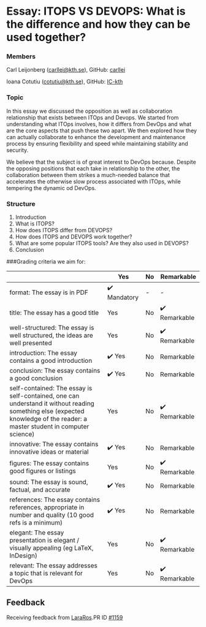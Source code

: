 # Essay: ITOPS VS DEVOPS: What is the difference and how they can be used together?

### Members
Carl Leijonberg (carllei@kth.se), GitHub: [carllei](https://github.com/carllei)

Ioana Cotutiu (cotutiu@kth.se), GitHub: [IC-kth](https://github.com/IC-kth)

### Topic
In this essay we discussed the opposition as well as collaboration relationship that exists between ITOps and Devops.
We started from understanding what ITOps involves, how it differs from DevOps and what are the core aspects that push these two apart.
We then explored how they can actually collaborate to enhance the development and maintenance process by ensuring flexibility and speed while maintaining stability and security.    

We believe that the subject is of great interest to DevOps because. Despite the opposing positions that each take in relationship to the other, the collaboration between them strikes a much-needed balance that accelerates the otherwise slow process associated with ITOps, while tempering the dynamic od DevOps.

### Structure
1. Introduction
2. What is ITOPS?
3. How does ITOPS differ from DEVOPS?
4. How does ITOPS and DEVOPS work together?
5. What are some popular ITOPS tools? Are they also used in DEVOPS?
6. Conclusion

###Grading criteria we aim for:

|                                             | Yes | No | Remarkable |
|-------------------------------------------- | ----|----|-------------|
| format: The essay is in PDF | :heavy_check_mark: Mandatory | - | - |
| title: The essay has a good title | Yes | No | :heavy_check_mark: Remarkable |
| well-structured: The essay is well structured, the ideas are well presented | Yes | No | :heavy_check_mark: Remarkable |
| introduction: The essay contains a good introduction | :heavy_check_mark: Yes | No | Remarkable |
| conclusion: The essay contains a good conclusion | :heavy_check_mark: Yes | No | Remarkable |
| self-contained: The essay is self-contained, one can understand it without reading something else (expected knowledge of the reader: a master student in computer science) | Yes | No | :heavy_check_mark: Remarkable |
| innovative: The essay contains innovative ideas or material | :heavy_check_mark: Yes | No | Remarkable |
| figures: The essay contains good figures or listings | Yes | No | :heavy_check_mark: Remarkable |
| sound: The essay is sound, factual, and accurate | :heavy_check_mark: Yes | No | Remarkable |
| references: The essay contains references, appropriate  in number and quality (10 good refs is a minimum) | :heavy_check_mark: Yes | No | Remarkable |
| elegant: The essay presentation is elegant / visually appealing (eg LaTeX, InDesign) | Yes | No | :heavy_check_mark: Remarkable |
| relevant: The essay addresses a topic that is relevant for DevOps | Yes | No | :heavy_check_mark: Remarkable |

## Feedback
Receiving feedback from [LaraRos](https://github.com/LaraRos).PR ID [#1159](https://github.com/KTH/devops-course/pull/1159)
